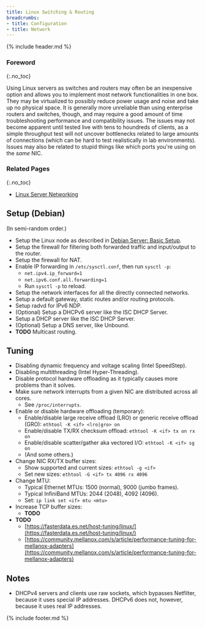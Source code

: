 ```yaml
---
title: Linux Switching & Routing
breadcrumbs:
- title: Configuration
- title: Network
---
```

{% include header.md %}

### Foreword
{:.no_toc}

Using Linux servers as switches and routers may often be an inexpensive option and
allows you to implement most network functionalities in one box.
They may be virtualized to possibly reduce power usage and noise and take up no physical space.
It is generally more unreliable than using enterprise routers and switches, though,
and may require a good amount of time troubleshooting performance and compatibility issues.
The issues may not become apparent until tested live with tens to houndreds of clients,
as a simple throughput test will not uncover bottlenecks related to large amounts of connections
(which can be hard to test realistically in lab environments).
Issues may also be related to stupid things like which ports you're using on the *same* NIC.

### Related Pages
{:.no_toc}

- [Linux Server Networking](/config/linux-server/networking/)

## Setup (Debian)

(In semi-random order.)

- Setup the Linux node as described in [Debian Server: Basic Setup](/config/linux-server/debian-server/#basic-setup).
- Setup the firewall for filtering both forwarded traffic and input/output to the router.
- Setup the firewall for NAT.
- Enable IP forwarding in `/etc/sysctl.conf`, then run `sysctl -p`:
    - `net.ipv4.ip_forward=1`
    - `net.ipv6.conf.all.forwarding=1`
    - Run `sysctl -p` to reload.
- Setup the network interfaces for all the directly connected networks.
- Setup a default gateway, static routes and/or routing protocols.
- Setup radvd for IPv6 NDP.
- (Optional) Setup a DHCPv6 server like the ISC DHCP Server.
- Setup a DHCP server like the ISC DHCP Server.
- (Optional) Setup a DNS server, like Unbound.
- **TODO** Multicast routing.

## Tuning

- Disabling dynamic frequency and voltage scaling (Intel SpeedStep).
- Disabling multithreading (Intel Hyper-Threading).
- Disable protocol hardware offloading as it typically causes more problems than it solves.
- Make sure network interrupts from a given NIC are distributed across all cores.
    - See `/proc/interrupts`.
- Enable or disable hardware offloading (temporary):
    - Enable/disable large receive offload (LRO) or generic receive offload (GRO): `ethtool -K <if> <lro|gro> on`
    - Enable/disable TX/RX checksum offload: `ethtool -K <if> tx on rx on`
    - Enable/disable scatter/gather aka vectored I/O: `ethtool -K <if> sg on`
    - (And some others.)
- Change NIC RX/TX buffer sizes:
    - Show supported and current sizes: `ethtool -g <if>`
    - Set new sizes: `ethtool -G <if> tx 4096 rx 4096`
- Change MTU:
    - Typical Ethernet MTUs: 1500 (normal), 9000 (jumbo frames).
    - Typical InfiniBand MTUs: 2044 (2048), 4092 (4096).
    - Set: `ip link set <if> mtu <mtu>`
- Increase TCP buffer sizes:
    - **TODO**
- **TODO**
    - [https://fasterdata.es.net/host-tuning/linux/](https://fasterdata.es.net/host-tuning/linux/)
    - [https://community.mellanox.com/s/article/performance-tuning-for-mellanox-adapters](https://community.mellanox.com/s/article/performance-tuning-for-mellanox-adapters)

## Notes

- DHCPv4 servers and clients use raw sockets, which bypasses Netfilter, because it uses special IP addresses.
  DHCPv6 does not, however, because it uses real IP addresses.

{% include footer.md %}

